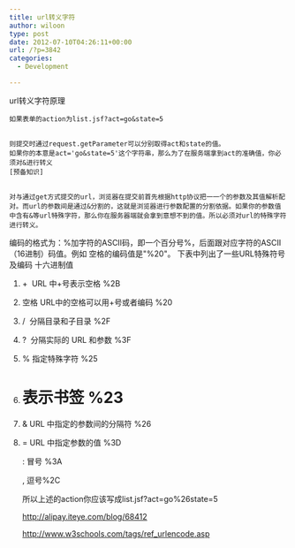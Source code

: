 ```yaml
---
title: url转义字符
author: wiloon
type: post
date: 2012-07-10T04:26:11+00:00
url: /?p=3842
categories:
  - Development

---
```


  url转义字符原理

<div id="blog_content">
  
    如果表单的action为list.jsf?act=go&state=5
  
  
    则提交时通过request.getParameter可以分别取得act和state的值。
    如果你的本意是act='go&state=5'这个字符串，那么为了在服务端拿到act的准确值，你必须对&进行转义
    [预备知识]
  
  
    对与通过get方式提交的url，浏览器在提交前首先根据http协议把一一个的参数及其值解析配对。而url的参数间是通过&分割的，这就是浏览器进行参数配置的分割依据。如果你的参数值中含有&等url特殊字符，那么你在服务器端就会拿到意想不到的值。所以必须对url的特殊字符进行转义。
 编码的格式为：%加字符的ASCII码，即一个百分号%，后面跟对应字符的ASCII（16进制）码值。例如 空格的编码值是"%20"。
 下表中列出了一些URL特殊符号及编码
 十六进制值
 1. +  URL 中+号表示空格 %2B
 2. 空格 URL中的空格可以用+号或者编码 %20
 3. /  分隔目录和子目录 %2F
 4. ?  分隔实际的 URL 和参数 %3F
 5. % 指定特殊字符 %25
 6. # 表示书签 %23
 7. & URL 中指定的参数间的分隔符 %26
 8. = URL 中指定参数的值 %3D
  
  
    : 冒号 %3A
  
  
    , 逗号%2C
  
  
    所以上述的action你应该写成list.jsf?act=go%26state=5
  
  
    <a href="http://alipay.iteye.com/blog/68412">http://alipay.iteye.com/blog/68412</a>
  
  
    <a href="http://www.w3schools.com/tags/ref_urlencode.asp">http://www.w3schools.com/tags/ref_urlencode.asp</a>
  
